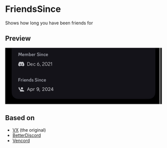 # FriendsSince
Shows how long you have been friends for

## Preview
![Preview](../../assets/friends-since.jpg "Preview")

## Based on
* [VX](https://github.com/doggybootsy/vx/tree/main/packages/mod/src/plugins/friends-since) (the original)
* [BetterDiscord](https://betterdiscord.app/plugin/FriendsSince)
* [Vencord](https://github.com/Vendicated/Vencord/tree/main/src/plugins/friendsSince)